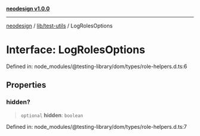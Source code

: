 [**neodesign v1.0.0**](../../../README.md)

***

[neodesign](../../../modules.md) / [lib/test-utils](../README.md) / LogRolesOptions

# Interface: LogRolesOptions

Defined in: node\_modules/@testing-library/dom/types/role-helpers.d.ts:6

## Properties

### hidden?

> `optional` **hidden**: `boolean`

Defined in: node\_modules/@testing-library/dom/types/role-helpers.d.ts:7
